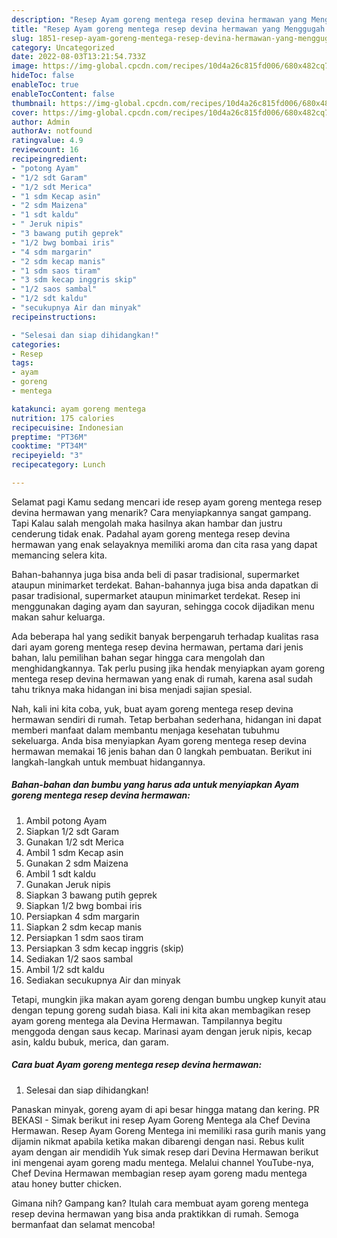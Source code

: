 ```yaml
---
description: "Resep Ayam goreng mentega resep devina hermawan yang Menggugah Selera"
title: "Resep Ayam goreng mentega resep devina hermawan yang Menggugah Selera"
slug: 1851-resep-ayam-goreng-mentega-resep-devina-hermawan-yang-menggugah-selera
category: Uncategorized
date: 2022-08-03T13:21:54.733Z
image: https://img-global.cpcdn.com/recipes/10d4a26c815fd006/680x482cq70/ayam-goreng-mentega-resep-devina-hermawan-foto-resep-utama.jpg
hideToc: false
enableToc: true
enableTocContent: false
thumbnail: https://img-global.cpcdn.com/recipes/10d4a26c815fd006/680x482cq70/ayam-goreng-mentega-resep-devina-hermawan-foto-resep-utama.jpg
cover: https://img-global.cpcdn.com/recipes/10d4a26c815fd006/680x482cq70/ayam-goreng-mentega-resep-devina-hermawan-foto-resep-utama.jpg
author: Admin
authorAv: notfound
ratingvalue: 4.9
reviewcount: 16
recipeingredient:
- "potong Ayam"
- "1/2 sdt Garam"
- "1/2 sdt Merica"
- "1 sdm Kecap asin"
- "2 sdm Maizena"
- "1 sdt kaldu"
- " Jeruk nipis"
- "3 bawang putih geprek"
- "1/2 bwg bombai iris"
- "4 sdm margarin"
- "2 sdm kecap manis"
- "1 sdm saos tiram"
- "3 sdm kecap inggris skip"
- "1/2 saos sambal"
- "1/2 sdt kaldu"
- "secukupnya Air dan minyak"
recipeinstructions:

- "Selesai dan siap dihidangkan!"
categories:
- Resep
tags:
- ayam
- goreng
- mentega

katakunci: ayam goreng mentega 
nutrition: 175 calories
recipecuisine: Indonesian
preptime: "PT36M"
cooktime: "PT34M"
recipeyield: "3"
recipecategory: Lunch

---
```



Selamat pagi Kamu sedang mencari ide resep ayam goreng mentega resep devina hermawan yang menarik? Cara menyiapkannya sangat gampang. Tapi Kalau salah mengolah maka hasilnya akan hambar dan justru cenderung tidak enak. Padahal ayam goreng mentega resep devina hermawan yang enak selayaknya memiliki aroma dan cita rasa yang dapat memancing selera kita.


Bahan-bahannya juga bisa anda beli di pasar tradisional, supermarket ataupun minimarket terdekat. Bahan-bahannya juga bisa anda dapatkan di pasar tradisional, supermarket ataupun minimarket terdekat. Resep ini menggunakan daging ayam dan sayuran, sehingga cocok dijadikan menu makan sahur keluarga.

Ada beberapa hal yang sedikit banyak berpengaruh terhadap kualitas rasa dari ayam goreng mentega resep devina hermawan, pertama dari jenis bahan, lalu pemilihan bahan segar hingga cara mengolah dan menghidangkannya. Tak perlu pusing jika hendak menyiapkan ayam goreng mentega resep devina hermawan yang enak di rumah, karena asal sudah tahu triknya maka hidangan ini bisa menjadi sajian spesial.


Nah, kali ini kita coba, yuk, buat ayam goreng mentega resep devina hermawan sendiri di rumah. Tetap berbahan sederhana, hidangan ini dapat memberi manfaat dalam membantu menjaga kesehatan tubuhmu sekeluarga. Anda bisa menyiapkan Ayam goreng mentega resep devina hermawan memakai 16 jenis bahan dan 0 langkah pembuatan. Berikut ini langkah-langkah untuk membuat hidangannya.

<!--inarticleads1-->

##### Bahan-bahan dan bumbu yang harus ada untuk menyiapkan Ayam goreng mentega resep devina hermawan:

1. Ambil potong Ayam
1. Siapkan 1/2 sdt Garam
1. Gunakan 1/2 sdt Merica
1. Ambil 1 sdm Kecap asin
1. Gunakan 2 sdm Maizena
1. Ambil 1 sdt kaldu
1. Gunakan  Jeruk nipis
1. Siapkan 3 bawang putih geprek
1. Siapkan 1/2 bwg bombai iris
1. Persiapkan 4 sdm margarin
1. Siapkan 2 sdm kecap manis
1. Persiapkan 1 sdm saos tiram
1. Persiapkan 3 sdm kecap inggris (skip)
1. Sediakan 1/2 saos sambal
1. Ambil 1/2 sdt kaldu
1. Sediakan secukupnya Air dan minyak


Tetapi, mungkin jika makan ayam goreng dengan bumbu ungkep kunyit atau dengan tepung goreng sudah biasa. Kali ini kita akan membagikan resep ayam goreng mentega ala Devina Hermawan. Tampilannya begitu menggoda dengan saus kecap. Marinasi ayam dengan jeruk nipis, kecap asin, kaldu bubuk, merica, dan garam. 

<!--inarticleads2-->

##### Cara buat Ayam goreng mentega resep devina hermawan:


1. Selesai dan siap dihidangkan!

Panaskan minyak, goreng ayam di api besar hingga matang dan kering. PR BEKASI - Simak berikut ini resep Ayam Goreng Mentega ala Chef Devina Hermawan. Resep Ayam Goreng Mentega ini memiliki rasa gurih manis yang dijamin nikmat apabila ketika makan dibarengi dengan nasi. Rebus kulit ayam dengan air mendidih Yuk simak resep dari Devina Hermawan berikut ini mengenai ayam goreng madu mentega. Melalui channel YouTube-nya, Chef Devina Hermawan membagian resep ayam goreng madu mentega atau honey butter chicken. 

Gimana nih? Gampang kan? Itulah cara membuat ayam goreng mentega resep devina hermawan yang bisa anda praktikkan di rumah. Semoga bermanfaat dan selamat mencoba!
